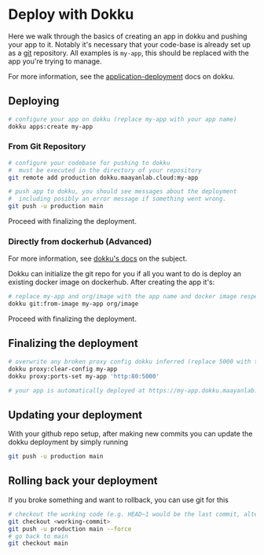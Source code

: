 # Deploy with Dokku

Here we walk through the basics of creating an app in dokku and pushing your app to it. Notably it's necessary that your code-base is already set up as a [git](https://git-scm.com/) repository. All examples is `my-app`, this should be replaced with the app you're trying to manage.

For more information, see the [application-deployment](https://dokku.com/docs/deployment/application-deployment/) docs on dokku.

## Deploying

```bash
# configure your app on dokku (replace my-app with your app name)
dokku apps:create my-app
```

### From Git Repository

```bash
# configure your codebase for pushing to dokku
#  must be executed in the directory of your repository
git remote add production dokku.maayanlab.cloud:my-app

# push app to dokku, you should see messages about the deployment
#  including posibly an error message if something went wrong.
git push -u production main
```

Proceed with finalizing the deployment.

### Directly from dockerhub (Advanced)

For more information, see [dokku's docs](https://dokku.com/docs/deployment/methods/git/#initializing-an-app-repository-from-a-docker-image) on the subject.

Dokku can initialize the git repo for you if all you want to do is deploy an existing docker image on dockerhub. After creating the app it's:

```bash
# replace my-app and org/image with the app name and docker image respectively
dokku git:from-image my-app org/image
```

Proceed with finalizing the deployment.

## Finalizing the deployment

```bash
# overwrite any broken proxy config dokku inferred (replace 5000 with the port your container serves on)
dokku proxy:clear-config my-app
dokku proxy:ports-set my-app 'http:80:5000'

# your app is automatically deployed at https://my-app.dokku.maayanlab.cloud
```

## Updating your deployment

With your github repo setup, after making new commits you can update the dokku deployment by simply running
```bash
git push -u production main
```

## Rolling back your deployment

If you broke something and want to rollback, you can use git for this
```bash
# checkout the working code (e.g. HEAD~1 would be the last commit, alternatively locate the commit hash of the working code)
git checkout <working-commit>
git push -u production main --force
# go back to main
git checkout main
```
